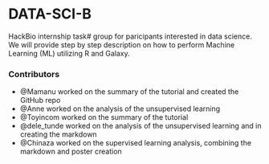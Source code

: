 # DATA-SCI-B
HackBio internship task# group for paricipants interested in data science. We will provide step by step description on how to perform Machine Learning (ML) utilizing R and Galaxy. 


### Contributors  
* @Mamanu worked on the summary of the tutorial and created the GitHub repo  
* @Anne worked on the analysis of the unsupervised learning  
* @Toyincom worked on the summary of the tutorial  
* @dele_tunde worked on the analysis of the unsupervised learning and in creating the markdown  
* @Chinaza worked on the supervised learning analysis, combining the markdown and poster creation
